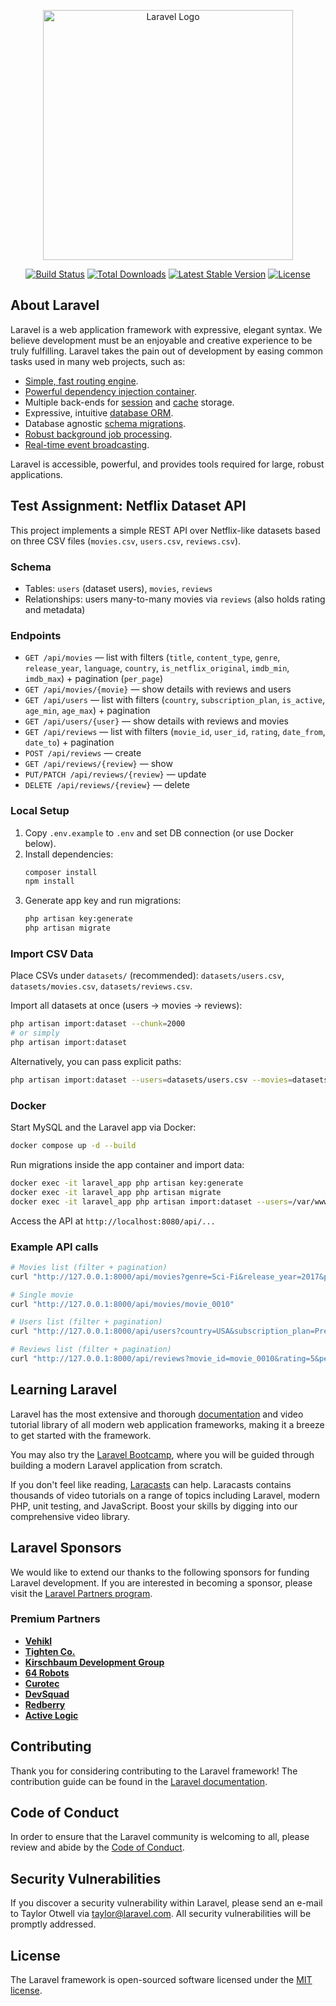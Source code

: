<p align="center"><a href="https://laravel.com" target="_blank"><img src="https://raw.githubusercontent.com/laravel/art/master/logo-lockup/5%20SVG/2%20CMYK/1%20Full%20Color/laravel-logolockup-cmyk-red.svg" width="400" alt="Laravel Logo"></a></p>

<p align="center">
<a href="https://github.com/laravel/framework/actions"><img src="https://github.com/laravel/framework/workflows/tests/badge.svg" alt="Build Status"></a>
<a href="https://packagist.org/packages/laravel/framework"><img src="https://img.shields.io/packagist/dt/laravel/framework" alt="Total Downloads"></a>
<a href="https://packagist.org/packages/laravel/framework"><img src="https://img.shields.io/packagist/v/laravel/framework" alt="Latest Stable Version"></a>
<a href="https://packagist.org/packages/laravel/framework"><img src="https://img.shields.io/packagist/l/laravel/framework" alt="License"></a>
</p>

## About Laravel

Laravel is a web application framework with expressive, elegant syntax. We believe development must be an enjoyable and creative experience to be truly fulfilling. Laravel takes the pain out of development by easing common tasks used in many web projects, such as:

- [Simple, fast routing engine](https://laravel.com/docs/routing).
- [Powerful dependency injection container](https://laravel.com/docs/container).
- Multiple back-ends for [session](https://laravel.com/docs/session) and [cache](https://laravel.com/docs/cache) storage.
- Expressive, intuitive [database ORM](https://laravel.com/docs/eloquent).
- Database agnostic [schema migrations](https://laravel.com/docs/migrations).
- [Robust background job processing](https://laravel.com/docs/queues).
- [Real-time event broadcasting](https://laravel.com/docs/broadcasting).

Laravel is accessible, powerful, and provides tools required for large, robust applications.

## Test Assignment: Netflix Dataset API

This project implements a simple REST API over Netflix-like datasets based on three CSV files (`movies.csv`, `users.csv`, `reviews.csv`).

### Schema
- Tables: `users` (dataset users), `movies`, `reviews`
- Relationships: users many-to-many movies via `reviews` (also holds rating and metadata)

### Endpoints
- `GET /api/movies` — list with filters (`title`, `content_type`, `genre`, `release_year`, `language`, `country`, `is_netflix_original`, `imdb_min`, `imdb_max`) + pagination (`per_page`)
- `GET /api/movies/{movie}` — show details with reviews and users
- `GET /api/users` — list with filters (`country`, `subscription_plan`, `is_active`, `age_min`, `age_max`) + pagination
- `GET /api/users/{user}` — show details with reviews and movies
- `GET /api/reviews` — list with filters (`movie_id`, `user_id`, `rating`, `date_from`, `date_to`) + pagination
- `POST /api/reviews` — create
- `GET /api/reviews/{review}` — show
- `PUT/PATCH /api/reviews/{review}` — update
- `DELETE /api/reviews/{review}` — delete

### Local Setup
1. Copy `.env.example` to `.env` and set DB connection (or use Docker below).
2. Install dependencies:
   ```bash
   composer install
   npm install
   ```
3. Generate app key and run migrations:
   ```bash
   php artisan key:generate
   php artisan migrate
   ```

### Import CSV Data
Place CSVs under `datasets/` (recommended): `datasets/users.csv`, `datasets/movies.csv`, `datasets/reviews.csv`.

Import all datasets at once (users → movies → reviews):
```bash
php artisan import:dataset --chunk=2000
# or simply
php artisan import:dataset
```

Alternatively, you can pass explicit paths:
```bash
php artisan import:dataset --users=datasets/users.csv --movies=datasets/movies.csv --reviews=datasets/reviews.csv --chunk=1000
```

### Docker
Start MySQL and the Laravel app via Docker:
```bash
docker compose up -d --build
```
Run migrations inside the app container and import data:
```bash
docker exec -it laravel_app php artisan key:generate
docker exec -it laravel_app php artisan migrate
docker exec -it laravel_app php artisan import:dataset --users=/var/www/html/datasets/users.csv --movies=/var/www/html/datasets/movies.csv --reviews=/var/www/html/datasets/reviews.csv
```
Access the API at `http://localhost:8080/api/...`

### Example API calls
```bash
# Movies list (filter + pagination)
curl "http://127.0.0.1:8000/api/movies?genre=Sci-Fi&release_year=2017&per_page=5"

# Single movie
curl "http://127.0.0.1:8000/api/movies/movie_0010"

# Users list (filter + pagination)
curl "http://127.0.0.1:8000/api/users?country=USA&subscription_plan=Premium&per_page=5"

# Reviews list (filter + pagination)
curl "http://127.0.0.1:8000/api/reviews?movie_id=movie_0010&rating=5&per_page=5"
```

## Learning Laravel

Laravel has the most extensive and thorough [documentation](https://laravel.com/docs) and video tutorial library of all modern web application frameworks, making it a breeze to get started with the framework.

You may also try the [Laravel Bootcamp](https://bootcamp.laravel.com), where you will be guided through building a modern Laravel application from scratch.

If you don't feel like reading, [Laracasts](https://laracasts.com) can help. Laracasts contains thousands of video tutorials on a range of topics including Laravel, modern PHP, unit testing, and JavaScript. Boost your skills by digging into our comprehensive video library.

## Laravel Sponsors

We would like to extend our thanks to the following sponsors for funding Laravel development. If you are interested in becoming a sponsor, please visit the [Laravel Partners program](https://partners.laravel.com).

### Premium Partners

- **[Vehikl](https://vehikl.com)**
- **[Tighten Co.](https://tighten.co)**
- **[Kirschbaum Development Group](https://kirschbaumdevelopment.com)**
- **[64 Robots](https://64robots.com)**
- **[Curotec](https://www.curotec.com/services/technologies/laravel)**
- **[DevSquad](https://devsquad.com/hire-laravel-developers)**
- **[Redberry](https://redberry.international/laravel-development)**
- **[Active Logic](https://activelogic.com)**

## Contributing

Thank you for considering contributing to the Laravel framework! The contribution guide can be found in the [Laravel documentation](https://laravel.com/docs/contributions).

## Code of Conduct

In order to ensure that the Laravel community is welcoming to all, please review and abide by the [Code of Conduct](https://laravel.com/docs/contributions#code-of-conduct).

## Security Vulnerabilities

If you discover a security vulnerability within Laravel, please send an e-mail to Taylor Otwell via [taylor@laravel.com](mailto:taylor@laravel.com). All security vulnerabilities will be promptly addressed.

## License

The Laravel framework is open-sourced software licensed under the [MIT license](https://opensource.org/licenses/MIT).
